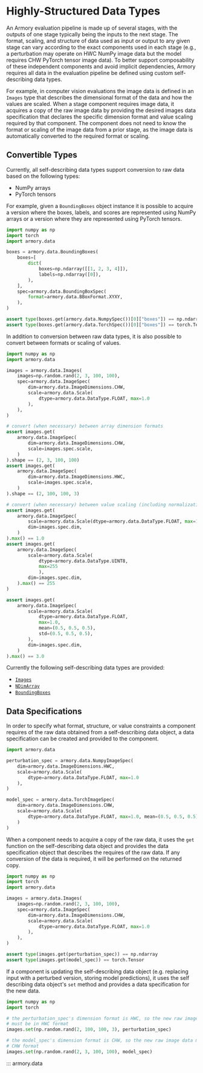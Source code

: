 # Highly-Structured Data Types

An Armory evaluation pipeline is made up of several stages, with the outputs of
one stage typically being the inputs to the next stage. The format, scaling,
and structure of data used as input or  output to any given stage can vary
according to the exact components used in each stage (e.g., a perturbation may
operate on HWC NumPy image data but the model requires CHW PyTorch tensor image
data). To better support composability of these independent components and avoid
implicit dependencies, Armory requires all data in the evaluation pipeline be
defined using custom self-describing data types.

For example, in computer vision evaluations the image data is defined in an
`Images` type that describes the dimensional format of the data and how the
values are scaled. When a stage component requires image data, it acquires a
copy of the raw image data by providing the desired images data specification
that declares the specific dimension format and value scaling required by that
component. The component does not need to know the format or scaling of the
image data from a prior stage, as the image data is automatically converted to
the required format or scaling.

## Convertible Types

Currently, all self-describing data types support conversion to raw data based
on the following types:

- NumPy arrays
- PyTorch tensors

For example, given a `BoundingBoxes` object instance it is possible to acquire a
version where the boxes, labels, and scores are represented using NumPy arrays
or a version where they are represented using PyTorch tensors.

```python
import numpy as np
import torch
import armory.data

boxes = armory.data.BoundingBoxes(
    boxes=[
        dict(
            boxes=np.ndarray([[1, 2, 3, 4]]),
            labels=np.ndarray([0]),
        ),
    ],
    spec=armory.data.BoundingBoxSpec(
        format=armory.data.BBoxFormat.XYXY,
    ),
)

assert type(boxes.get(armory.data.NumpySpec())[0]["boxes"]) == np.ndarray
assert type(boxes.get(armory.data.TorchSpec())[0]["boxes"]) == torch.Tensor
```

In addition to conversion between raw data types, it is also possible to convert
between formats or scaling of values.

```python
import numpy as np
import armory.data

images = armory.data.Images(
    images=np.random.rand(2, 3, 100, 100),
    spec=armory.data.ImageSpec(
        dim=armory.data.ImageDimensions.CHW,
        scale=armory.data.Scale(
            dtype=armory.data.DataType.FLOAT, max=1.0
        ),
    ),
)

# convert (when necessary) between array dimension formats
assert images.get(
    armory.data.ImageSpec(
        dim=armory.data.ImageDimensions.CHW,
        scale=images.spec.scale,
    )
).shape == (2, 3, 100, 100)
assert images.get(
    armory.data.ImageSpec(
        dim=armory.data.ImageDimensions.HWC,
        scale=images.spec.scale,
    )
).shape == (2, 100, 100, 3)

# convert (when necessary) between value scaling (including normalization)
assert images.get(
    armory.data.ImageSpec(
        scale=armory.data.Scale(dtype=armory.data.DataType.FLOAT, max=1.0),
        dim=images.spec.dim,
    )
).max() == 1.0
assert images.get(
    armory.data.ImageSpec(
        scale=armory.data.Scale(
            dtype=armory.data.DataType.UINT8, 
            max=255
            ),
        dim=images.spec.dim,
    ).max() == 255
)

assert images.get(
    armory.data.ImageSpec(
        scale=armory.data.Scale(
            dtype=armory.data.DataType.FLOAT,
            max=1.0,
            mean=(0.5, 0.5, 0.5),
            std=(0.5, 0.5, 0.5),
        ),
        dim=images.spec.dim,
    )
).max() == 3.0
```

Currently the following self-describing data types are provided:

- [`Images`](#armory.data.Images)
- [`NDimArray`](#armory.data.NDimArray)
- [`BoundingBoxes`](#armory.data.BoundingBoxes)

## Data Specifications

In order to specify what format, structure, or value constraints a component
requires of the raw data obtained from a self-describing data object, a data
specification can be created and provided to the component.

```python
import armory.data

perturbation_spec = armory.data.NumpyImageSpec(
    dim=armory.data.ImageDimensions.HWC,
    scale=armory.data.Scale(
        dtype=armory.data.DataType.FLOAT, max=1.0
    ),
)

model_spec = armory.data.TorchImageSpec(
    dim=armory.data.ImageDimensions.CHW,
    scale=armory.data.Scale(
        dtype=armory.data.DataType.FLOAT, max=1.0, mean=(0.5, 0.5, 0.5), std=(0.5, 0.5, 0.5)
    )
)
```

When a component needs to acquire a copy of the raw data, it uses the `get`
function on the self-describing data object and provides the data specification
object that describes the requires of the raw data. If any conversion of the
data is required, it will be performed on the returned copy.

```python
import numpy as np
import torch
import armory.data

images = armory.data.Images(
    images=np.random.rand(2, 3, 100, 100),
    spec=armory.data.ImageSpec(
        dim=armory.data.ImageDimensions.CHW,
        scale=armory.data.Scale(
            dtype=armory.data.DataType.FLOAT, max=1.0
        ),
    ),
)

assert type(images.get(perturbation_spec)) == np.ndarray
assert type(images.get(model_spec)) == torch.Tensor
```

If a component is updating the self-describing data object (e.g. replacing
input with a perturbed version, storing model predictions), it uses the
self describing data object's `set` method and provides a data specification
for the new data.

```python
import numpy as np
import torch

# the perturbation_spec's dimension format is HWC, so the new raw image data
# must be in HWC format
images.set(np.random.rand(2, 100, 100, 3), perturbation_spec)

# the model_spec's dimension format is CHW, so the new raw image data must be in
# CHW format
images.set(np.random.rand(2, 3, 100, 100), model_spec)
```

::: armory.data
